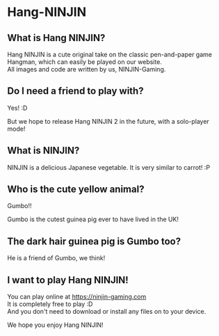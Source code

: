 # Hang-NINJIN
## What is Hang NINJIN?
Hang NINJIN is a cute original take on the classic pen-and-paper game Hangman, which can easily be played on our website.  
All images and code are written by us, NINJIN-Gaming.
## Do I need a friend to play with?
Yes! :D

But we hope to release Hang NINJIN 2 in the future, with a solo-player mode!
## What is NINJIN?
NINJIN is a delicious Japanese vegetable.
It is very similar to carrot! :P
## Who is the cute yellow animal?
Gumbo!!

Gumbo is the cutest guinea pig ever to have lived in the UK!
## The dark hair guinea pig is Gumbo too?
He is a friend of Gumbo, we think!
## I want to play Hang NINJIN!
You can play online at https://ninjin-gaming.com  
It is completely free to play :D  
And you don't need to download or install any files on to your device.

We hope you enjoy Hang NINJIN!